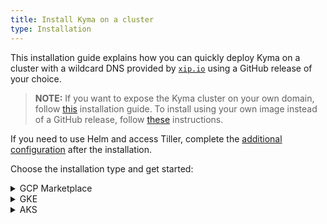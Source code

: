 ```yaml
---
title: Install Kyma on a cluster
type: Installation
---
```


This installation guide explains how you can quickly deploy Kyma on a cluster with a wildcard DNS provided by [`xip.io`](http://xip.io) using a GitHub release of your choice.

>**NOTE:** If you want to expose the Kyma cluster on your own domain, follow [this](#installation-use-your-own-domain) installation guide. To install using your own image instead of a GitHub release, follow [these](#installation-use-your-own-kyma-installer-image) instructions.

If you need to use Helm and access Tiller, complete the [additional configuration](#installation-use-helm) after the installation.

Choose the installation type and get started:

<div tabs name="provider-installation">
  <details>
  <summary>
  GCP Marketplace
  </summary>

1. Access **project Kyma** on the [Google Cloud Platform (GCP) Marketplace](https://console.cloud.google.com/marketplace/details/sap-public/kyma?q=kyma%20project) and click **CONFIGURE**.

2. When the pop-up box appears, select you project from the available list and confirm your choice.

3. To create a Kubernetes cluster for your Kyma installation, select a cluster zone from the drop-down menu and click **Create cluster**. Wait for a few minutes for the Kubernetes cluster to deploy.

4. Leave the default values or adjust these settings:

  | Field   |      Default value     |
  |----------|-------------|
  | **Namespace** | `default` |
  | **App instance name** | `kyma-1` |
  | **Cluster Admin Service Account** | `Create a new service account` |

5. Accept the GCP Marketplace Terms of Service to continue.

6. Click the **Deploy** button for the Kyma installation to start.

> **NOTE:** The installation can take several minutes to complete.

7. Once you become redirected to the **Applications** page under **Kubernetes Engine** in the GCP Console, you get the installation status details. Check the installation status. If it is green, follow the steps under the **Next steps** section in **INFO PANEL** to import the self-signed TLS certificate to your trusted certified authorities.

8. Access the cluster using the link and login details provided in the **Kyma info** section on the **Application details** page.

> **TIP:** Watch [this](https://www.youtube.com/watch?v=hxVhQqI1B5A) video for a walkthrough of the installation process.

  </details>
  <details>
  <summary>
  GKE
  </summary>

Install Kyma on a [Google Kubernetes Engine](https://cloud.google.com/kubernetes-engine/) (GKE) cluster.

## Prerequisites

- [Google Cloud Platform](https://console.cloud.google.com/) (GCP) project with Kubernetes Engine API enabled
- [kubectl](https://kubernetes.io/docs/tasks/tools/install-kubectl/) 1.12.0
- [gcloud](https://cloud.google.com/sdk/gcloud/)
- [wget](https://www.gnu.org/software/wget/)


>**NOTE:** Running Kyma on GKE requires three [`n1-standard-4` machines](https://cloud.google.com/compute/docs/machine-types). You create these machines when you complete the **Prepare the GKE cluster** step.

## Choose the release to install

1. Go to [this](https://github.com/kyma-project/kyma/releases/) page and choose the release you want to install.

2. Export the release version as an environment variable. Run:

    ```
    export KYMA_VERSION={KYMA_RELEASE_VERSION}
    ```

## Prepare the GKE cluster

1. Select a name for your cluster. Export the cluster name, the name of your GCP project, and the zone you want to deploy to as environment variables. Run:

    ```
    export CLUSTER_NAME={CLUSTER_NAME_YOU_WANT}
    export GCP_PROJECT={YOUR_GCP_PROJECT}
    export GCP_ZONE={GCP_ZONE_TO_DEPLOY_TO}
    ```

2. Create a cluster in the zone defined in the previous step. Run:

    ```
    gcloud container --project "$GCP_PROJECT" clusters \
    create "$CLUSTER_NAME" --zone "$GCP_ZONE" \
    --cluster-version "1.12" --machine-type "n1-standard-4" \
    --addons HorizontalPodAutoscaling,HttpLoadBalancing
    ```

3. Configure kubectl to use your new cluster. Run:

    ```
    gcloud container clusters get-credentials $CLUSTER_NAME --zone $GCP_ZONE --project $GCP_PROJECT
    ```

4. Add your account as the cluster administrator:

    ```
    kubectl create clusterrolebinding cluster-admin-binding --clusterrole=cluster-admin --user=$(gcloud config get-value account)
    ```

5. Install Tiller on your GKE cluster. Run:

    ```
    kubectl apply -f https://raw.githubusercontent.com/kyma-project/kyma/$KYMA_VERSION/installation/resources/tiller.yaml
    ```

## Install Kyma

1. Deploy Kyma. Run:

    ```
    kubectl apply -f https://github.com/kyma-project/kyma/releases/download/$KYMA_VERSION/kyma-installer-cluster.yaml
    ```

2. Check if the Pods of Tiller and the Kyma Installer are running:

    ```
    kubectl get pods --all-namespaces
    ```

3. To watch the installation progress, run:

    ```
    while true; do \
      kubectl -n default get installation/kyma-installation -o jsonpath="{'Status: '}{.status.state}{', description: '}{.status.description}"; echo; \
      sleep 5; \
    done
    ```

After the installation process is finished, the `Status: Installed, description: Kyma installed` message appears.

If you receive an error, fetch the Kyma Installer logs using this command:

  ```
  kubectl -n kyma-installer logs -l 'name=kyma-installer'
  ```

## Post-installation steps

### Add the xip.io self-signed certificate to your OS trusted certificates

After the installation, add the custom Kyma [`xip.io`](http://xip.io/) self-signed certificate to the trusted certificates of your OS. For MacOS, run:

  ```
  tmpfile=$(mktemp /tmp/temp-cert.XXXXXX) \
  && kubectl get configmap net-global-overrides -n kyma-installer -o jsonpath='{.data.global\.ingress\.tlsCrt}' | base64 --decode > $tmpfile \
  && sudo security add-trusted-cert -d -r trustRoot -k /Library/Keychains/System.keychain $tmpfile \
  && rm $tmpfile
  ```

### Access the cluster

1. To get the address of the cluster's Console, check the host of the Console's virtual service. The name of the host of this virtual service corresponds to the Console URL. To get the virtual service host, run:

    ```
    kubectl get virtualservice core-console -n kyma-system -o jsonpath='{ .spec.hosts[0] }'
    ```

2. Access your cluster under this address:

    ```
    https://{VIRTUAL_SERVICE_HOST}
    ```

3. To log in to your cluster's Console UI, use the default `admin` static user. Click **Login with Email** and sign in with the **admin@kyma.cx** email address. Use the password contained in the `admin-user` Secret located in the `kyma-system` Namespace. To get the password, run:

    ```
    kubectl get secret admin-user -n kyma-system -o jsonpath="{.data.password}" | base64 --decode
    ```

  </details>
  <details>
  <summary>
  AKS
  </summary>


Install Kyma on an [Azure Kubernetes Service](https://azure.microsoft.com/services/kubernetes-service/) (AKS) cluster.

## Prerequisites

- [Microsoft Azure](https://azure.microsoft.com)
- [Kubernetes](https://kubernetes.io/) 1.12 or higher
- Tiller 2.10.0 or higher
- [Docker](https://www.docker.com/)
- [Docker Hub](https://hub.docker.com/) account
- [az](https://docs.microsoft.com/en-us/cli/azure/install-azure-cli)


>**NOTE:** Running Kyma on AKS requires three [`Standard_D4_v3` machines](https://docs.microsoft.com/en-us/azure/virtual-machines/windows/sizes-general#dv3-series-1). You create these machines when you complete the **Prepare the AKS cluster** step.

>**CAUTION:** Due to a known Istio-related issue, Kubernetes jobs run endlessly on AKS deployments of Kyma. Read [this](/components/service-mesh/#troubleshooting-kubernetes-jobs-fail-on-aks) document to learn more.

## Choose the release to install

1. Go to [this](https://github.com/kyma-project/kyma/releases/) page and choose the release you want to install.

2. Export the release version as an environment variable. Run:

    ```
    export KYMA_VERSION={KYMA_RELEASE_VERSION}
    ```

## Prepare the AKS cluster

1. Select a name for your cluster. Set the cluster name, the resource group and region as environment variables. Run:

    ```
    export RS_GROUP={YOUR_RESOURCE_GROUP_NAME}
    export CLUSTER_NAME={YOUR_CLUSTER_NAME}
    export REGION={YOUR_REGION} #westeurope
    ```

2. Create a resource group that will contain all your resources:

    ```
    az group create --name $RS_GROUP --location $REGION
    ```

3. Create an AKS cluster. Run:

    ```
    az aks create \
      --resource-group $RS_GROUP \
      --name $CLUSTER_NAME \
      --node-vm-size "Standard_D4_v3" \
      --kubernetes-version 1.12 \
      --enable-addons "monitoring,http_application_routing" \
      --generate-ssh-keys
    ```

4. To configure kubectl to use your new cluster, run:

    ```
    az aks get-credentials --resource-group $RS_GROUP --name $CLUSTER_NAME
    ```

5. Install Tiller and add additional privileges to be able to access readiness probes endpoints on your AKS cluster.

* Installation from release:

    ```
    kubectl apply -f https://raw.githubusercontent.com/kyma-project/kyma/$KYMA_RELEASE_VERSION/installation/resources/tiller.yaml
    kubectl apply -f https://raw.githubusercontent.com/kyma-project/kyma/$KYMA_RELEASE_VERSION/installation/resources/azure-crb-for-healthz.yaml
    ```

* If you install Kyma from sources, check out [kyma-project](https://github.com/kyma-project/kyma) and enter the root folder. Run:

    ```
    kubectl apply -f installation/resources/tiller.yaml
    kubectl apply -f installation/resources/azure-crb-for-healthz.yaml
    ```

6. Install custom installation overrides for AKS. Run:

    ```
    kubectl create namespace kyma-installer \
    && kubectl create configmap aks-overrides -n kyma-installer --from-literal=global.proxy.excludeIPRanges=10.0.0.1 \
    && kubectl label configmap aks-overrides -n kyma-installer installer=overrides component=istio
    ```

    >**TIP:** An example config map is available [here](./assets/aks-overrides.yaml).

## Install Kyma

1. Deploy Kyma. Run:

    ```
    kubectl apply -f https://github.com/kyma-project/kyma/releases/download/$KYMA_VERSION/kyma-installer-cluster.yaml
    ```

2. Check if the Pods of Tiller and the Kyma Installer are running:

    ```
    kubectl get pods --all-namespaces
    ```

3. To watch the installation progress, run:

    ```
    while true; do \
      kubectl -n default get installation/kyma-installation -o jsonpath="{'Status: '}{.status.state}{', description: '}{.status.description}"; echo; \
      sleep 5; \
    done
    ```

After the installation process is finished, the `Status: Installed, description: Kyma installed` message appears.

If you receive an error, fetch the Kyma Installer logs using this command:

  ```
  kubectl -n kyma-installer logs -l 'name=kyma-installer'
  ```

## Post-installation steps

### Add the xip.io self-signed certificate to your OS trusted certificates

After the installation, add the custom Kyma [`xip.io`](http://xip.io/) self-signed certificate to the trusted certificates of your OS.
For MacOS, run:

  ```
  tmpfile=$(mktemp /tmp/temp-cert.XXXXXX) \
  && kubectl get configmap net-global-overrides -n kyma-installer -o jsonpath='{.data.global\.ingress\.tlsCrt}' | base64 --decode > $tmpfile \
  && sudo security add-trusted-cert -d -r trustRoot -k /Library/Keychains/System.keychain $tmpfile \
  && rm $tmpfile
  ```

### Access the cluster

1. To get the address of the cluster's Console, check the host of the Console's virtual service. The name of the host of this virtual service corresponds to the Console URL. To get the virtual service host, run:

    ```
    kubectl get virtualservice core-console -n kyma-system -o jsonpath='{ .spec.hosts[0] }'
    ```

2. Access your cluster under this address:

    ```
    https://{VIRTUAL_SERVICE_HOST}
    ```

3. To log in to your cluster's Console UI, use the default `admin` static user. Click **Login with Email** and sign in with the **admin@kyma.cx** email address. Use the password contained in the `admin-user` Secret located in the `kyma-system` Namespace. To get the password, run:

    ```
    kubectl get secret admin-user -n kyma-system -o jsonpath="{.data.password}" | base64 --decode
    ```


  </details>
</div>
